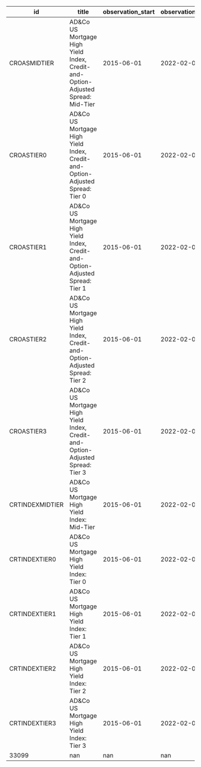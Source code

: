 | id              | title                                                                           | observation_start   | observation_end   |
|-----------------|---------------------------------------------------------------------------------|---------------------|-------------------|
| CROASMIDTIER    | AD&Co US Mortgage High Yield Index, Credit-and-Option-Adjusted Spread: Mid-Tier | 2015-06-01          | 2022-02-01        |
| CROASTIER0      | AD&Co US Mortgage High Yield Index, Credit-and-Option-Adjusted Spread: Tier 0   | 2015-06-01          | 2022-02-01        |
| CROASTIER1      | AD&Co US Mortgage High Yield Index, Credit-and-Option-Adjusted Spread: Tier 1   | 2015-06-01          | 2022-02-01        |
| CROASTIER2      | AD&Co US Mortgage High Yield Index, Credit-and-Option-Adjusted Spread: Tier 2   | 2015-06-01          | 2022-02-01        |
| CROASTIER3      | AD&Co US Mortgage High Yield Index, Credit-and-Option-Adjusted Spread: Tier 3   | 2015-06-01          | 2022-02-01        |
| CRTINDEXMIDTIER | AD&Co US Mortgage High Yield Index: Mid-Tier                                    | 2015-06-01          | 2022-02-01        |
| CRTINDEXTIER0   | AD&Co US Mortgage High Yield Index: Tier 0                                      | 2015-06-01          | 2022-02-01        |
| CRTINDEXTIER1   | AD&Co US Mortgage High Yield Index: Tier 1                                      | 2015-06-01          | 2022-02-01        |
| CRTINDEXTIER2   | AD&Co US Mortgage High Yield Index: Tier 2                                      | 2015-06-01          | 2022-02-01        |
| CRTINDEXTIER3   | AD&Co US Mortgage High Yield Index: Tier 3                                      | 2015-06-01          | 2022-02-01        |
| 33099           | nan                                                                             | nan                 | nan               |
